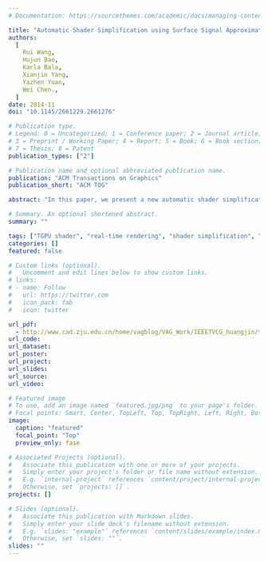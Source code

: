 ```yaml
---
# Documentation: https://sourcethemes.com/academic/docs/managing-content/

title: "Automatic Shader Simplification using Surface Signal Approximation."
authors:
  [
	Rui Wang,
    Hujun Bao,
    Karla Bala,
    Xianjin Yang,
    Yazhen Yuan,
    Wei Chen.,
  ]
date: 2014-11
doi: "10.1145/2661229.2661276"

# Publication type.
# Legend: 0 = Uncategorized; 1 = Conference paper; 2 = Journal article;
# 3 = Preprint / Working Paper; 4 = Report; 5 = Book; 6 = Book section;
# 7 = Thesis; 8 = Patent
publication_types: ["2"]

# Publication name and optional abbreviated publication name.
publication: "ACM Transactions on Graphics"
publication_short: "ACM TOG"

abstract: "In this paper, we present a new automatic shader simplification method using surface signal approximation. We regard the entire multi-stage rendering pipeline as a process that generates signals on surfaces, and we formulate the simplification of the fragment shader as a global simplification problem across multi-shader stages. Three new shader simplification rules are proposed to solve the problem. First, the code transformation rule transforms fragment shader code to other shader stages in order to redistribute computations on pixels up to the level of geometry primitives. Second, the surface-wise approximation rule uses high-order polynomial basis functions on surfaces to approximate pixel-wise computations in the fragment shader. These approximations are pre-cached and simplify computations at runtime. Third, the surface subdivision rule tessellates surfaces into smaller patches. It combines with the previous two rules to approximate pixel-wise signals at different levels of tessellations with different computation times and visual errors. To evaluate simplified shaders using these simplification rules, we introduce a new cost model that includes the visual quality, rendering time and memory consumption. With these simplification rules and the cost model, we present an integrated shader simplification algorithm that is capable of automatically generating variants of simplified shaders and selecting a sequence of preferable shaders. Results show that the sequence of selected simplified shaders balance performance, accuracy and memory consumption well."

# Summary. An optional shortened abstract.
summary: ""

tags: ["TGPU shader", "real-time rendering", "shader simplification", "surface signal approximation"]
categories: []
featured: false

# Custom links (optional).
#   Uncomment and edit lines below to show custom links.
# links:
# - name: Follow
#   url: https://twitter.com
#   icon_pack: fab
#   icon: twitter

url_pdf:
  - http://www.cad.zju.edu.cn/home/vagblog/VAG_Work/IEEETVCG_huangjin/tvcgsi-2012-05-0092-1-compress.pdf
url_code:
url_dataset:
url_poster:
url_project:
url_slides:
url_source:
url_video:

# Featured image
# To use, add an image named `featured.jpg/png` to your page's folder.
# Focal points: Smart, Center, TopLeft, Top, TopRight, Left, Right, BottomLeft, Bottom, BottomRight.
image:
  caption: "featured"
  focal_point: "Top"
  preview_only: fase

# Associated Projects (optional).
#   Associate this publication with one or more of your projects.
#   Simply enter your project's folder or file name without extension.
#   E.g. `internal-project` references `content/project/internal-project/index.md`.
#   Otherwise, set `projects: []`.
projects: []

# Slides (optional).
#   Associate this publication with Markdown slides.
#   Simply enter your slide deck's filename without extension.
#   E.g. `slides: "example"` references `content/slides/example/index.md`.
#   Otherwise, set `slides: ""`.
slides: ""
---
```

